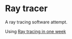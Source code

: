 # Ray tracer

A ray tracing software attempt.

Using [Ray tracing in one week](https://in1weekend.blogspot.com/2016/01/ray-tracing-in-one-weekend.html)
